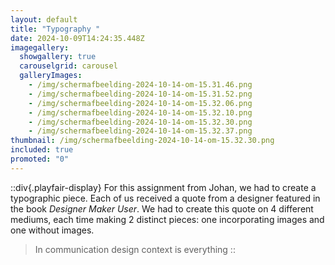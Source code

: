 ```yaml
---
layout: default
title: "Typography "
date: 2024-10-09T14:24:35.448Z
imagegallery:
  showgallery: true
  carouselgrid: carousel
  galleryImages:
    - /img/scherm­afbeelding-2024-10-14-om-15.31.46.png
    - /img/scherm­afbeelding-2024-10-14-om-15.31.52.png
    - /img/scherm­afbeelding-2024-10-14-om-15.32.06.png
    - /img/scherm­afbeelding-2024-10-14-om-15.32.10.png
    - /img/scherm­afbeelding-2024-10-14-om-15.32.30.png
    - /img/scherm­afbeelding-2024-10-14-om-15.32.37.png
thumbnail: /img/scherm­afbeelding-2024-10-14-om-15.32.30.png
included: true
promoted: "0"
---
```


::div{.playfair-display} 
For this assignment from Johan, we had to create a typographic piece. Each of us received a quote from a designer featured in the book *Designer Maker User*. We had to create this quote on 4 different mediums, each time making 2 distinct pieces: one incorporating images and one without images.

> In communication design context is everything
> ::